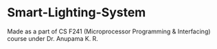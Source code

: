 # Smart-Lighting-System
Made as a part of CS F241 (Microprocessor Programming & Interfacing) course under Dr. Anupama K. R.
